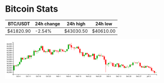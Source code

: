 # Bitcoin Stats

BTC/USDT|24h change|24h high|24h low|
|---|---|---|---|
|$41820.90|-2.54%|$43030.50|$40610.00|

<img src="./chart.svg">
